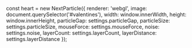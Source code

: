 const heart = new NextParticle({
renderer: 'webgl',
image: document.querySelector('#valentines'),
width: window.innerWidth,
height: window.innerHeight,
particleGap: settings.particleGap,
particleSize: settings.particleSize,
mouseForce: settings.mouseForce,
noise: settings.noise,
layerCount: settings.layerCount,
layerDistance: settings.layerDistance
});
